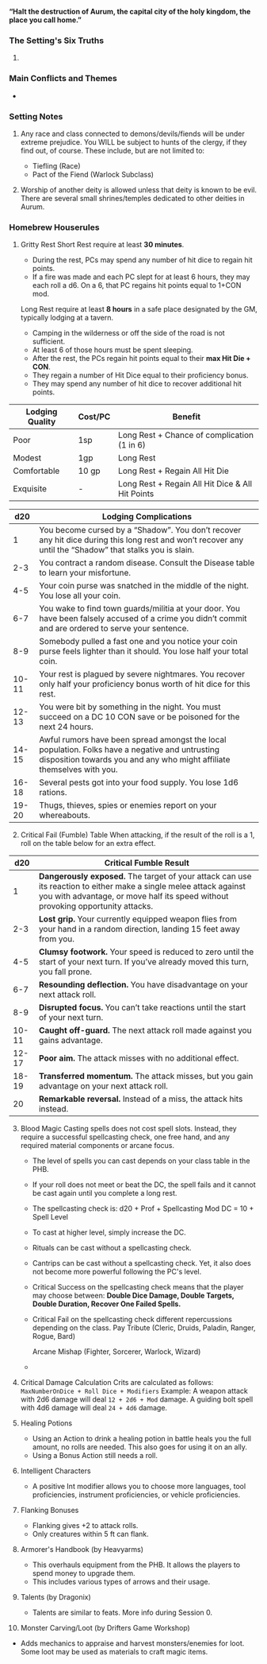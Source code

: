 **“Halt the destruction of Aurum, the capital city of the holy kingdom, the place you call home.”**

### The Setting's Six Truths
1. 

### Main Conflicts and Themes
- 


### Setting Notes
1. Any race and class connected to demons/devils/fiends will be under extreme prejudice. You WILL be subject to hunts of the clergy, if they find out, of course.
   These include, but are not limited to:
   - Tiefling (Race)
   - Pact of the Fiend (Warlock Subclass)

2. Worship of another deity is allowed unless that deity is known to be evil. There are several small shrines/temples dedicated to other deities in Aurum.



### Homebrew Houserules
1. Gritty Rest
   Short Rest require at least **30 minutes**.
   - During the rest, PCs may spend any number of hit dice to regain hit points.
   - If a fire was made and each PC slept for at least 6 hours, they may each roll a d6. On a 6, that PC regains hit points equal to 1+CON mod.
     
   Long Rest require at least **8 hours** in a safe place designated by the GM, typically lodging at a tavern.
   - Camping in the wilderness or off the side of the road is not sufficient.
   - At least 6 of those hours must be spent sleeping.
   - After the rest, the PCs regain hit points equal to their **max Hit Die + CON**.
   - They regain a number of Hit Dice equal to their proficiency bonus.
   - They may spend any number of hit dice to recover additional hit points.

| Lodging Quality | Cost/PC | Benefit                                          |
| --------------- | ------- | ------------------------------------------------ |
| Poor            | 1sp     | Long Rest + Chance of complication (1 in 6)      |
| Modest          | 1gp     | Long Rest                                        |
| Comfortable     | 10 gp   | Long Rest + Regain All Hit Die                   |
| Exquisite       | -       | Long Rest + Regain All Hit Dice & All Hit Points |

| d20   | Lodging Complications                                                                                                                                                     |
| ----- | ------------------------------------------------------------------------------------------------------------------------------------------------------------------------- |
| 1     | You become cursed by a “Shadow”. You don’t recover any hit dice during this long rest and won’t recover any until the “Shadow” that stalks you is slain.                  |
| 2-3   | You contract a random disease. Consult the Disease table to learn your misfortune.                                                                                        |
| 4-5   | Your coin purse was snatched in the middle of the night. You lose all your coin.                                                                                          |
| 6-7   | You wake to find town guards/militia at your door. You have been falsely accused of a crime you didn’t commit and are ordered to serve your sentence.                     |
| 8-9   | Somebody pulled a fast one and you notice your coin purse feels lighter than it should. You lose half your total coin.                                                    |
| 10-11 | Your rest is plagued by severe nightmares. You recover only half your proficiency bonus worth of hit dice for this rest.                                                  |
| 12-13 | You were bit by something in the night. You must succeed on a DC 10 CON save or be poisoned for the next 24 hours.                                                        |
| 14-15 | Awful rumors have been spread amongst the local population. Folks have a negative and untrusting disposition towards you and any who might affiliate themselves with you. |
| 16-18 | Several pests got into your food supply. You lose 1d6 rations.                                                                                                            |
| 19-20 | Thugs, thieves, spies or enemies report on your whereabouts.                                                                                                              |

2. Critical Fail (Fumble) Table
   When attacking, if the result of the roll is a 1, roll on the table below for an extra effect.

| d20   | Critical Fumble Result                                                                                                                                                                                 |
| ----- | ------------------------------------------------------------------------------------------------------------------------------------------------------------------------------------------------------ |
| 1     | **Dangerously exposed.** The target of your attack can use its reaction to either make a single melee attack against you with advantage, or move half its speed without provoking opportunity attacks. |
| 2-3   | **Lost grip.** Your currently equipped weapon flies from your hand in a random direction, landing 15 feet away from you.                                                                               |
| 4-5   | **Clumsy footwork.** Your speed is reduced to zero until the start of your next turn. If you’ve already moved this turn, you fall prone.                                                               |
| 6-7   | **Resounding deflection.** You have disadvantage on your next attack roll.                                                                                                                             |
| 8-9   | **Disrupted focus.** You can’t take reactions until the start of your next turn.                                                                                                                       |
| 10-11 | **Caught off-guard.** The next attack roll made against you gains advantage.                                                                                                                           |
| 12-17 | **Poor aim.** The attack misses with no additional effect.                                                                                                                                             |
| 18-19 | **Transferred momentum.** The attack misses, but you gain advantage on your next attack roll.                                                                                                          |
| 20    | **Remarkable reversal.** Instead of a miss, the attack hits instead.                                                                                                                                   |

3. Blood Magic
   Casting spells does not cost spell slots. Instead, they require a successful spellcasting check, one free hand, and any required material components or arcane focus.
   - The level of spells you can cast depends on your class table in the PHB.
   - If your roll does not meet or beat the DC, the spell fails and it cannot be cast again until you complete a long rest.
   - The spellcasting check is:
     d20 + Prof + Spellcasting Mod
     DC = 10 + Spell Level
   - To cast at higher level, simply increase the DC.
   - Rituals can be cast without a spellcasting check.
   - Cantrips can be cast without a spellcasting check. Yet, it also does not become more powerful following the PC's level.
   - Critical Success on the spellcasting check means that the player may choose between: **Double Dice Damage, Double Targets, Double Duration, Recover One Failed Spells.**
   - Critical Fail on the spellcasting check different repercussions depending on the class.
     Pay Tribute (Cleric, Druids, Paladin, Ranger, Rogue, Bard)
     
     
     Arcane Mishap (Fighter, Sorcerer, Warlock, Wizard)
   - 

4. Critical Damage Calculation
   Crits are calculated as follows:
   ```MaxNumberOnDice + Roll Dice + Modifiers```
   Example:
   A weapon attack with 2d6 damage will deal
   ```12 + 2d6 + Mod``` damage.
   A guiding bolt spell with 4d6 damage will deal ```24 + 4d6``` damage.

5. Healing Potions
   - Using an Action to drink a healing potion in battle heals you the full amount, no rolls are needed. This also goes for using it on an ally.
   - Using a Bonus Action still needs a roll.

6. Intelligent Characters
   - A positive Int modifier allows you to choose more languages, tool proficiencies, instrument proficiencies, or vehicle proficiencies.

7. Flanking Bonuses
   - Flanking gives +2 to attack rolls.
   - Only creatures within 5 ft can flank.

8. Armorer's Handbook (by Heavyarms)
   - This overhauls equipment from the PHB. It allows the players to spend money to upgrade them.
   - This includes various types of arrows and their usage.

9. Talents (by Dragonix)
   - Talents are similar to feats. More info during Session 0.

10. Monster Carving/Loot (by Drifters Game Workshop)
   - Adds mechanics to appraise and harvest monsters/enemies for loot. Some loot may be used as materials to craft magic items.